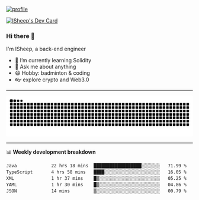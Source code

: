 [![profile](https://user-images.githubusercontent.com/54968314/208005045-e4b42f3b-833d-4242-bfcc-e764865553a2.svg)](https://www.calligrapher.ai/)

<a href="https://app.daily.dev/linziyang1106"><img src="https://api.daily.dev/devcards/v2/i4Spwx5Skx5FpTqWcwoit.png?r=kgx&type=wide" width="652" alt="ISheep's Dev Card"/></a>

### Hi there 🐏

I'm ISheep, a back-end engineer

- 🔭 I’m currently learning Solidity
- 💬 Ask me about anything
- 😄 Hobby: badminton & coding
- 👓 explore crypto and Web3.0

-------

![](https://raw.githubusercontent.com/ISheepp/ISheepp/output/github-contribution-grid-snake.svg)

-------

📊 **Weekly development breakdown**
<!--START_SECTION:waka-->

```txt
Java             22 hrs 18 mins  ██████████████████░░░░░░░   71.99 %
TypeScript       4 hrs 58 mins   ████░░░░░░░░░░░░░░░░░░░░░   16.05 %
XML              1 hr 37 mins    █▒░░░░░░░░░░░░░░░░░░░░░░░   05.25 %
YAML             1 hr 30 mins    █▒░░░░░░░░░░░░░░░░░░░░░░░   04.86 %
JSON             14 mins         ▒░░░░░░░░░░░░░░░░░░░░░░░░   00.79 %
```

<!--END_SECTION:waka-->
